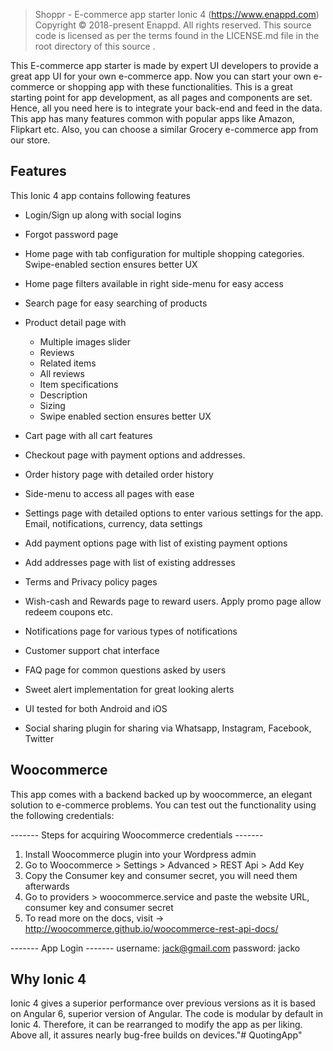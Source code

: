 
  > Shoppr - E-commerce app starter Ionic 4 (https://www.enappd.com)
  Copyright © 2018-present Enappd. All rights reserved.
  This source code is licensed as per the terms found in the
  LICENSE.md file in the root directory of this source .
  
 
 This E-commerce app starter is made by expert UI developers to provide a great app UI for your own e-commerce app. Now you can start your own e-commerce or shopping app with these functionalities. This is a great starting point for app development, as all pages and components are set. Hence, all you need here is to integrate your back-end and feed in the data. This app has many features common with popular apps like Amazon, Flipkart etc. Also, you can choose a similar Grocery e-commerce app from our store.

## Features
This Ionic 4 app contains following features
- Login/Sign up along with social logins
- Forgot password page
- Home page with tab configuration for multiple shopping categories. Swipe-enabled section ensures better UX
- Home page filters available in right side-menu for easy access
- Search page for easy searching of products
- Product detail page with

    - Multiple images slider
    - Reviews
    - Related items
    - All reviews
    - Item specifications
    - Description
    - Sizing
    - Swipe enabled section ensures better UX
- Cart page with all cart features
- Checkout page with payment options and addresses.
- Order history page with detailed order history
- Side-menu to access all pages with ease
- Settings page with detailed options to enter various settings for the app. Email, notifications, currency, data settings
- Add payment options page with list of existing payment options
- Add addresses page with list of existing addresses
- Terms and Privacy policy pages
- Wish-cash and Rewards page to reward users. Apply promo page allow redeem coupons etc.
- Notifications page for various types of notifications
- Customer support chat interface
- FAQ page for common questions asked by users

- Sweet alert implementation for great looking alerts
- UI tested for both Android and iOS
- Social sharing plugin for sharing via Whatsapp, Instagram, Facebook, Twitter

## Woocommerce 
This app comes with a backend backed up by woocommerce, an elegant solution to e-commerce problems. You can test out the functionality using the following credentials: 

------- Steps for acquiring Woocommerce credentials -------
1. Install Woocommerce plugin into your Wordpress admin 
2. Go to Woocommerce > Settings > Advanced > REST Api > Add Key
3. Copy the Consumer key and consumer secret, you will need them afterwards
4. Go to providers > woocommerce.service and paste the website URL, consumer key and consumer secret
5. To read more on the docs, visit -> http://woocommerce.github.io/woocommerce-rest-api-docs/

------- App Login -------
  username: jack@gmail.com
  password: jacko

## Why Ionic 4
Ionic 4 gives a superior performance over previous versions as it is based on Angular 6, superior version of Angular. The code is modular by default in Ionic 4. Therefore, it can be rearranged to modify the app as per liking. Above all, it assures nearly bug-free builds on devices."# QuotingApp" 
